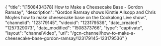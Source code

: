 {
    "title": "[1508434378] How to Make a Cheesecake Base - Gordon Ramsay",
    "description": "Gordon Ramsay shows Kirstie Allsopp and Chris Moyles how to make cheesecake base on the Cookalong Live show.",
    "channelid": "123179145",
    "videoid": "123179536",
    "date_created": "1257329073",
    "date_modified": "1508373766",
    "type": "captivate",
    "layout": "channelVideo",
    "url": "\/gcn-channel\/how-to-make-a-cheesecake-base-gordon-ramsay\/123179145-123179536"
}